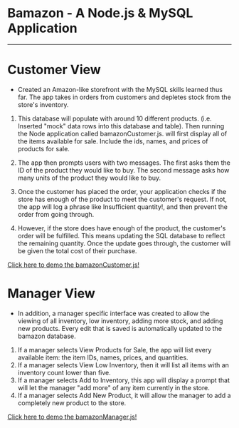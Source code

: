 # Bamazon - A Node.js & MySQL Application
__________________________________________________________________________________________

# Customer View
* Created an Amazon-like storefront with the MySQL skills learned thus far. The app takes in orders from customers and depletes stock from the store's inventory. 

1. This database will populate with around 10 different products. (i.e. Inserted "mock" data rows into this database and table).
Then running the Node application called bamazonCustomer.js. will first display all of the items available for sale. Include the ids, names, and prices of products for sale.

2. The app then prompts users with two messages.
The first asks them the ID of the product they would like to buy.
The second message asks how many units of the product they would like to buy.

3. Once the customer has placed the order, your application checks if the store has enough of the product to meet the customer's request.
If not, the app will log a phrase like Insufficient quantity!, and then prevent the order from going through.

4. However, if the store does have enough of the product, the customer's order will be fulfilled.
This means updating the SQL database to reflect the remaining quantity.
Once the update goes through, the customer will be given the total cost of their purchase.

[Click here to demo the bamazonCustomer.js!](https://youtu.be/p7DNw9cgBio)
 
 # Manager View
* In addition, a manager specific interface was created to allow the viewing of all inventory, low inventory, adding more stock, and adding new products. Every edit that is saved is automatically updated to the bamazon database.

1. If a manager selects View Products for Sale, the app will list every available item: the item IDs, names, prices, and quantities.
2. If a manager selects View Low Inventory, then it will list all items with an inventory count lower than five.
3. If a manager selects Add to Inventory, this app will display a prompt that will let the manager "add more" of any item currently in the store.
4. If a manager selects Add New Product, it will allow the manager to add a completely new product to the store.

[Click here to demo the bamazonManager.js!](https://www.youtube.com/watch?v=aURXbVDltV0&feature=youtu.be)
